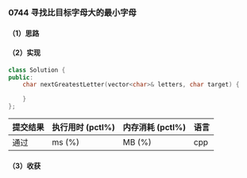 ### 0744 寻找比目标字母大的最小字母

#### （1）思路

#### （2）实现

```cpp
class Solution {
public:
    char nextGreatestLetter(vector<char>& letters, char target) {

    }
};
```

| 提交结果 | 执行用时 (pctl%) | 内存消耗 (pctl%) | 语言 |
|:---------|:-----------------|:-----------------|:-----|
| 通过     |  ms (%)   |  MB (%)  | cpp  |

#### （3）收获
